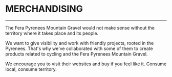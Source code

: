 # MERCHANDISING

---

The Fera Pyrenees Mountain Gravel would not make sense without the territory where it takes place and its people.

We want to give visibility and work with friendly projects, rooted in the Pyrenees. That's why we've collaborated with some of them to create products related to cycling and the Fera Pyrenees Mountain Gravel.

We encourage you to visit their websites and buy if you feel like it. Consume local, consume territory.
